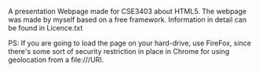 A presentation Webpage made for CSE3403 about HTML5. The webpage was made by myself based on a free framework. Information in detail can be found in Licence.txt

PS: If you are going to load the page on your hard-drive, use FireFox, since there's some sort of security restriction in place in Chrome for using geolocation from a file:///URI.

